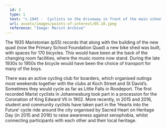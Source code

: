 ```yaml
---
  id: 3
  type: 1
  text: "c.1945 -  Cyclists on the driveway in front of the main school building."
  url: assets/images/points-of-interest/05.10.jpeg
  reference: "Image: Marist Archive"
---
```

The 1935 Maristonian (p55) records that along with the building of the new quad (now the Primary School Foundation Quad) a new bike shed was built, with spaces for 170 bicycles. This would have been at the back of the changing room facilities, where the music rooms now stand. During the late 1930s to 1950s the bicycle would have been the choice of transport for many of the boys. 

There was an active cycling club for boarders, which organised outings most weekends together with the clubs at Koch Street and St David’s. Sometimes they would cycle as far as Little Falls in Roodeport. The first recorded Marist cyclists in Johannesburg took part in a procession for the Coronation of King Edward VII in 1902. More recently, in 2015 and 2016, student and community cyclists have taken part in the ‘Hearts into the Future’ cycle ride around the city organised by Sacred Heart on Heritage Day (in 2015 and 2016) to raise awareness against xenophobia, whilst connecting participants with each other and their local heritage.
        